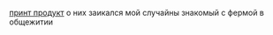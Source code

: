 [принт продукт](https://printproduct3d.ru/) о них заикался мой случайны знакомый с фермой в общежитии 